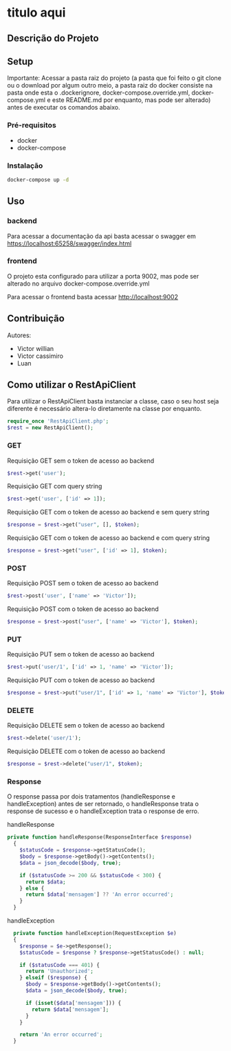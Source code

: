 # titulo aqui

## Descrição do Projeto

## Setup

Importante: Acessar a pasta raiz do projeto (a pasta que foi feito o git clone ou o download por algum outro meio, a pasta raiz do docker consiste na pasta onde esta o .dockerignore, docker-compose.override.yml, docker-compose.yml e este README.md por enquanto, mas pode ser alterado) antes de executar os comandos abaixo.

### Pré-requisitos

- docker
- docker-compose

### Instalação

```bash
docker-compose up -d
```

## Uso

### backend

Para acessar a documentação da api basta acessar o swagger em [https://localhost:65258/swagger/index.html](https://localhost:65258/swagger/index.html)

### frontend

O projeto esta configurado para utilizar a porta 9002, mas pode ser alterado no arquivo docker-compose.override.yml

Para acessar o frontend basta acessar [http://localhost:9002](http://localhost:9002)

## Contribuição

Autores:

- Victor willian
- Victor cassimiro
- Luan

## Como utilizar o RestApiClient

Para utilizar o RestApiClient basta instanciar a classe, caso o seu host seja diferente é necessário altera-lo diretamente na classe por enquanto.

```php
require_once 'RestApiClient.php';
$rest = new RestApiClient();
```

### GET

Requisição GET sem o token de acesso ao backend

```php
$rest->get('user');
```

Requisição GET com query string

```php
$rest->get('user', ['id' => 1]);
```

Requisição GET com o token de acesso ao backend e sem query string

```php
$response = $rest->get("user", [], $token);
```

Requisição GET com o token de acesso ao backend e com query string

```php
$response = $rest->get("user", ['id' => 1], $token);
```

### POST

Requisição POST sem o token de acesso ao backend

```php
$rest->post('user', ['name' => 'Victor']);
```

Requisição POST com o token de acesso ao backend

```php
$response = $rest->post("user", ['name' => 'Victor'], $token);
```

### PUT

Requisição PUT sem o token de acesso ao backend

```php
$rest->put('user/1', ['id' => 1, 'name' => 'Victor']);
```

Requisição PUT com o token de acesso ao backend

```php
$response = $rest->put("user/1", ['id' => 1, 'name' => 'Victor'], $token);
```

### DELETE

Requisição DELETE sem o token de acesso ao backend

```php
$rest->delete('user/1');
```

Requisição DELETE com o token de acesso ao backend

```php
$response = $rest->delete("user/1", $token);
```

### Response

O response passa por dois tratamentos (handleResponse e handleException) antes de ser retornado, o handleResponse trata o response de sucesso e o handleException trata o response de erro.

handleResponse

```php
private function handleResponse(ResponseInterface $response)
  {
    $statusCode = $response->getStatusCode();
    $body = $response->getBody()->getContents();
    $data = json_decode($body, true);

    if ($statusCode >= 200 && $statusCode < 300) {
      return $data;
    } else {
      return $data['mensagem'] ?? 'An error occurred';
    }
  }

```

handleException

```php
  private function handleException(RequestException $e)
  {
    $response = $e->getResponse();
    $statusCode = $response ? $response->getStatusCode() : null;

    if ($statusCode === 401) {
      return 'Unauthorized';
    } elseif ($response) {
      $body = $response->getBody()->getContents();
      $data = json_decode($body, true);

      if (isset($data['mensagem'])) {
        return $data['mensagem'];
      }
    }

    return 'An error occurred';
  }
```
